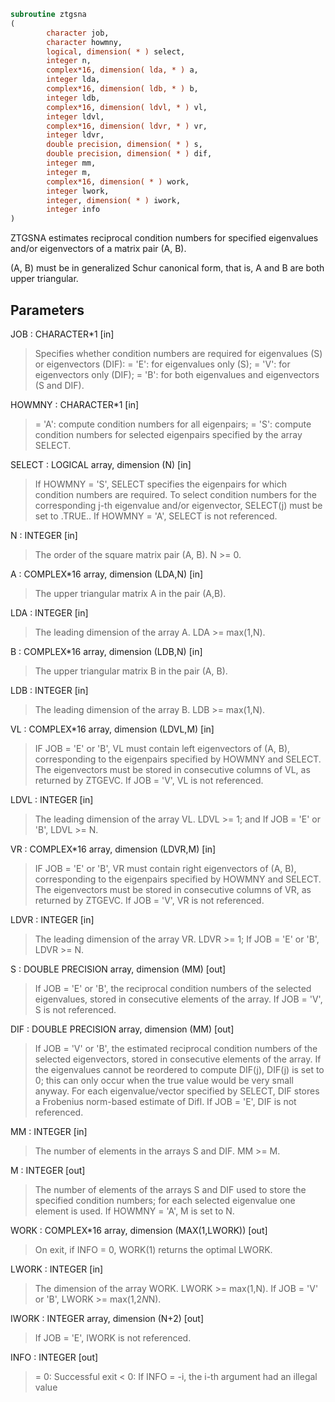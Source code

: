 ```fortran
subroutine ztgsna
(
        character job,
        character howmny,
        logical, dimension( * ) select,
        integer n,
        complex*16, dimension( lda, * ) a,
        integer lda,
        complex*16, dimension( ldb, * ) b,
        integer ldb,
        complex*16, dimension( ldvl, * ) vl,
        integer ldvl,
        complex*16, dimension( ldvr, * ) vr,
        integer ldvr,
        double precision, dimension( * ) s,
        double precision, dimension( * ) dif,
        integer mm,
        integer m,
        complex*16, dimension( * ) work,
        integer lwork,
        integer, dimension( * ) iwork,
        integer info
)
```

ZTGSNA estimates reciprocal condition numbers for specified
eigenvalues and/or eigenvectors of a matrix pair (A, B).

(A, B) must be in generalized Schur canonical form, that is, A and
B are both upper triangular.

## Parameters
JOB : CHARACTER*1 [in]
> Specifies whether condition numbers are required for
> eigenvalues (S) or eigenvectors (DIF):
> = 'E': for eigenvalues only (S);
> = 'V': for eigenvectors only (DIF);
> = 'B': for both eigenvalues and eigenvectors (S and DIF).

HOWMNY : CHARACTER*1 [in]
> = 'A': compute condition numbers for all eigenpairs;
> = 'S': compute condition numbers for selected eigenpairs
> specified by the array SELECT.

SELECT : LOGICAL array, dimension (N) [in]
> If HOWMNY = 'S', SELECT specifies the eigenpairs for which
> condition numbers are required. To select condition numbers
> for the corresponding j-th eigenvalue and/or eigenvector,
> SELECT(j) must be set to .TRUE..
> If HOWMNY = 'A', SELECT is not referenced.

N : INTEGER [in]
> The order of the square matrix pair (A, B). N >= 0.

A : COMPLEX*16 array, dimension (LDA,N) [in]
> The upper triangular matrix A in the pair (A,B).

LDA : INTEGER [in]
> The leading dimension of the array A. LDA >= max(1,N).

B : COMPLEX*16 array, dimension (LDB,N) [in]
> The upper triangular matrix B in the pair (A, B).

LDB : INTEGER [in]
> The leading dimension of the array B. LDB >= max(1,N).

VL : COMPLEX*16 array, dimension (LDVL,M) [in]
> IF JOB = 'E' or 'B', VL must contain left eigenvectors of
> (A, B), corresponding to the eigenpairs specified by HOWMNY
> and SELECT.  The eigenvectors must be stored in consecutive
> columns of VL, as returned by ZTGEVC.
> If JOB = 'V', VL is not referenced.

LDVL : INTEGER [in]
> The leading dimension of the array VL. LDVL >= 1; and
> If JOB = 'E' or 'B', LDVL >= N.

VR : COMPLEX*16 array, dimension (LDVR,M) [in]
> IF JOB = 'E' or 'B', VR must contain right eigenvectors of
> (A, B), corresponding to the eigenpairs specified by HOWMNY
> and SELECT.  The eigenvectors must be stored in consecutive
> columns of VR, as returned by ZTGEVC.
> If JOB = 'V', VR is not referenced.

LDVR : INTEGER [in]
> The leading dimension of the array VR. LDVR >= 1;
> If JOB = 'E' or 'B', LDVR >= N.

S : DOUBLE PRECISION array, dimension (MM) [out]
> If JOB = 'E' or 'B', the reciprocal condition numbers of the
> selected eigenvalues, stored in consecutive elements of the
> array.
> If JOB = 'V', S is not referenced.

DIF : DOUBLE PRECISION array, dimension (MM) [out]
> If JOB = 'V' or 'B', the estimated reciprocal condition
> numbers of the selected eigenvectors, stored in consecutive
> elements of the array.
> If the eigenvalues cannot be reordered to compute DIF(j),
> DIF(j) is set to 0; this can only occur when the true value
> would be very small anyway.
> For each eigenvalue/vector specified by SELECT, DIF stores
> a Frobenius norm-based estimate of Difl.
> If JOB = 'E', DIF is not referenced.

MM : INTEGER [in]
> The number of elements in the arrays S and DIF. MM >= M.

M : INTEGER [out]
> The number of elements of the arrays S and DIF used to store
> the specified condition numbers; for each selected eigenvalue
> one element is used. If HOWMNY = 'A', M is set to N.

WORK : COMPLEX*16 array, dimension (MAX(1,LWORK)) [out]
> On exit, if INFO = 0, WORK(1) returns the optimal LWORK.

LWORK : INTEGER [in]
> The dimension of the array WORK. LWORK >= max(1,N).
> If JOB = 'V' or 'B', LWORK >= max(1,2*N*N).

IWORK : INTEGER array, dimension (N+2) [out]
> If JOB = 'E', IWORK is not referenced.

INFO : INTEGER [out]
> = 0: Successful exit
> < 0: If INFO = -i, the i-th argument had an illegal value
